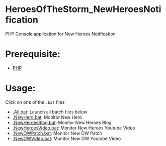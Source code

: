 # HeroesOfTheStorm_NewHeroesNotification
PHP Console application for New Heroes Notification

# Prerequisite:

- [PHP](https://php.net)

# Usage:

Click on one of the `.bat` files

- [.All.bat](.All.bat): Launch all batch files below 
- [.NewHero.bat](.NewHero.bat): Monitor New Hero
- [.NewHeroesBlog.bat](.NewHeroesBlog.bat): Monitor New Heroes Blog 
- [.NewHeroesVideo.bat](.NewHeroesVideo.bat): Monitor New Heroes Youtube Video
- [.NewOWPatch.bat](.NewOWPatch.bat): Monitor New OW Patch
- [.NewOWVideo.bat](.NewOWVideo.bat): Monitor New OW Youtube Video
